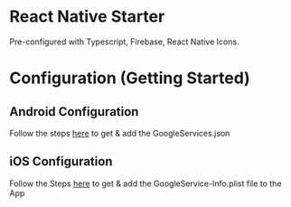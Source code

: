 # React Native Starter

Pre-configured with Typescript, Firebase, React Native Icons. 


# Configuration (Getting Started)

## Android Configuration
Follow the steps [here](https://rnfirebase.io/#generating-android-credentials) to get & add the GoogleServices.json

## iOS Configuration
Follow the Steps [here](https://rnfirebase.io/#generating-ios-credentials) to get & add the GoogleService-Info.plist file to the App
